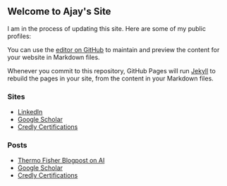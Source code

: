 ## Welcome to Ajay's Site

[comment]: <> (this is a test)

I am in the process of updating this site. Here are some of my public profiles:

You can use the [editor on GitHub](https://github.com/shrestha-ajay/ajay-blog/edit/main/README.md) to maintain and preview the content for your website in Markdown files.

Whenever you commit to this repository, GitHub Pages will run [Jekyll](https://jekyllrb.com/) to rebuild the pages in your site, from the content in your Markdown files.

### Sites

- [LinkedIn](https://www.linkedin.com/in/ajayshrestha/)
- [Google Scholar](https://scholar.google.com/citations?user=wtBCz0QAAAAJ)
- [Credly Certifications](https://www.youracclaim.com/users/ajayshrestha/badges)


### Posts

- [Thermo Fisher Blogpost on AI](https://www.thermofisher.com/blog/connectedlab/machine-learning-a-primer-to-laboratory-applications/)
- [Google Scholar](https://scholar.google.com/citations?user=wtBCz0QAAAAJ)
- [Credly Certifications](https://www.youracclaim.com/users/ajayshrestha/badges)



